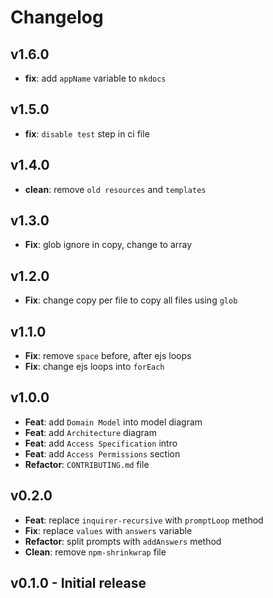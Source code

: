 # Changelog

## v1.6.0

-   **fix**: add `appName` variable to `mkdocs`

## v1.5.0

-   **fix**: `disable test` step in ci file

## v1.4.0

-   **clean**: remove `old resources` and `templates`

## v1.3.0

-   **Fix**: glob ignore in copy, change to array

## v1.2.0

-   **Fix**: change copy per file to copy all files using `glob`

## v1.1.0

-   **Fix**: remove `space` before, after ejs loops
-   **Fix**: change ejs loops into `forEach`

## v1.0.0

-   **Feat**: add `Domain Model` into model diagram
-   **Feat**: add `Architecture` diagram
-   **Feat**: add `Access Specification` intro
-   **Feat**: add `Access Permissions` section
-   **Refactor**: `CONTRIBUTING.md` file

## v0.2.0

-   **Feat**: replace `inquirer-recursive` with `promptLoop` method
-   **Fix**: replace `values` with `answers` variable
-   **Refactor**: split prompts with `addAnswers` method
-   **Clean**: remove `npm-shrinkwrap` file

## v0.1.0 - Initial release
